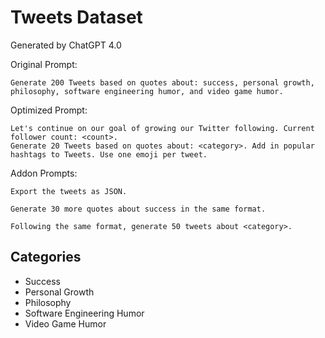 # Tweets Dataset

Generated by ChatGPT 4.0

Original Prompt:

```
Generate 200 Tweets based on quotes about: success, personal growth, philosophy, software engineering humor, and video game humor.
```

Optimized Prompt:

```
Let's continue on our goal of growing our Twitter following. Current follower count: <count>.
Generate 20 Tweets based on quotes about: <category>. Add in popular hashtags to Tweets. Use one emoji per tweet.
```

Addon Prompts:
```
Export the tweets as JSON.
```

```
Generate 30 more quotes about success in the same format.
```

```
Following the same format, generate 50 tweets about <category>.
```

## Categories

* Success
* Personal Growth
* Philosophy
* Software Engineering Humor
* Video Game Humor
